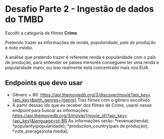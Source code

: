 # Desafio Parte 2 - Ingestão de dados do TMBD

Escolhi a categoria de filmes **Crime**.

Pretendo trazer as informações de *renda*, *popularidade*, *país de produção* e *nota média*.

A análise que pretendo trazer é referente renda e popularidade com o país de produção, para entender
se países menores conseguem ter uma renda e popularidade maior, ou isso realmente está concentrado mais
nos EUA.

## Endpoints que devo usar

* Gênero = 80: https://api.themoviedb.org/3/discover/movie?api_key={api_key}&with_genres={genre} 
    Traz filmes com o gênero escolhido
* A partir dessas ids que eu receber dos filmes de Crime, usarei nesse endpoint para buscar as informações:
    https://api.themoviedb.org/3/movie/{movie_id}?api_key={api_key}&language=pt-BR
    As informações serão:
        *revenue(renda);
        *popularity(popularidade);
        *production_country(país de produção);
        *vote_average(nota média);